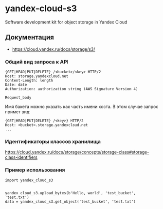 # yandex-cloud-s3
Software development kit for object storage in Yandex Cloud

## Документация
* https://cloud.yandex.ru/docs/storage/s3/


### Общий вид запроса к API
```
{GET|HEAD|PUT|DELETE} /<bucket>/<key> HTTP/2
Host: storage.yandexcloud.net
Content-Length: length
Date: date
Authorization: authorization string (AWS Signature Version 4)

Request_body
```

Имя бакета можно указать как часть имени хоста. В этом случае запрос примет вид:
```
{GET|HEAD|PUT|DELETE} /<key>} HTTP/2
Host: <bucket>.storage.yandexcloud.net
...
```

### Идентификаторы классов хранилища
https://cloud.yandex.ru/docs/storage/concepts/storage-class#storage-class-identifiers


### Пример использования

```
import yandex_cloud_s3


yandex_cloud_s3.upload_bytes(b'Hello, world', 'test_bucket', 'test.txt')
data = yandex_cloud_s3.get_object('test_bucket', 'test.txt')
